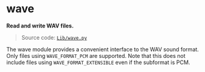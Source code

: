# wave

**Read and write WAV files.**

> Source code: [`Lib/wave.py`](https://github.com/python/cpython/tree/3.13/Lib/wave.py)

The wave module provides a convenient interface to the WAV sound format. Only files using `WAVE_FORMAT_PCM` are supported. Note that this does not include files using `WAVE_FORMAT_EXTENSIBLE` even if the subformat is PCM.